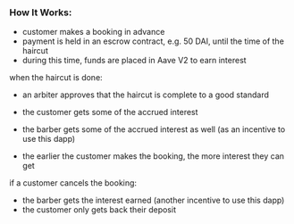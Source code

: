 ### How It Works:
- customer makes a booking in advance 
- payment is held in an escrow contract, e.g. 50 DAI, until the time of the haircut 
- during this time, funds are placed in Aave V2 to earn interest 

when the haircut is done:
- an arbiter approves that the haircut is complete to a good standard 
- the customer gets some of the accrued interest 
- the barber gets some of the accrued interest as well (as an incentive to use this dapp) 


- the earlier the customer makes the booking, the more interest they can get


if a customer cancels the booking: 
- the barber gets the interest earned (another incentive to use this dapp) 
- the customer only gets back their deposit 
